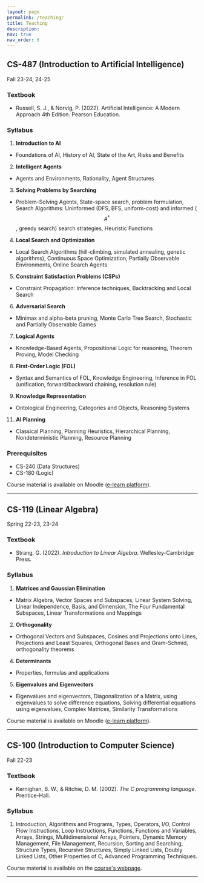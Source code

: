 ```yaml
---
layout: page
permalink: /teaching/
title: Teaching
description: 
nav: true
nav_order: 6
---
```


## **CS-487** (Introduction to Artificial Intelligence)

Fall 23-24, 24-25

### Textbook

- Russell, S. J., & Norvig, P. (2022). Artificial Intelligence: A Modern Approach 4th Edition. Pearson Education.

### Syllabus

1. **Introduction to AI**
  - Foundations of AI, History of AI, State of the Art, Risks and Benefits

2. **Intelligent Agents**
  - Agents and Environments, Rationality, Agent Structures

3. **Solving Problems by Searching**
  - Problem-Solving Agents, State-space search, problem formulation, Search Algorithms: Uninformed (DFS, BFS, uniform-cost) and informed ($$A^*$$, greedy search) search strategies, Heuristic Functions

4. **Local Search and Optimization**
  - Local Search Algorithms (hill-climbing, simulated annealing, genetic algorithms), Continuous Space Optimization, Partially Observable Environments, Online Search Agents

5. **Constraint Satisfaction Problems (CSPs)**
  - Constraint Propagation: Inference techniques, Backtracking and Local Search

6. **Adversarial Search**
  - Minimax and alpha-beta pruning, Monte Carlo Tree Search, Stochastic and Partially Observable Games
  
7. **Logical Agents**
  - Knowledge-Based Agents, Propositional Logic for reasoning, Theorem Proving, Model Checking

8. **First-Order Logic (FOL)**
  - Syntax and Semantics of FOL, Knowledge Engineering, Inference in FOL (unification, forward/backward chaining, resolution rule)

9. **Knowledge Representation**
  - Ontological Engineering, Categories and Objects, Reasoning Systems

11. **AI Planning**
  - Classical Planning, Planning Heuristics, Hierarchical Planning, Nondeterministic Planning, Resource Planning


### Prerequisites

- CS-240 (Data Structures)
- CS-180 (Logic)

Course material is available on Moodle (<a href='https://elearn.uoc.gr/course/view.php?id=5464'>e-learn platform</a>).

---


## **CS-119** (Linear Algebra) 

Spring 22-23, 23-24

### Textbook 

- Strang, G. (2022). *Introduction to Linear Algebra*. Wellesley-Cambridge Press.

### Syllabus

1. **Matrices and Gaussian Elimination**
- Matrix Algebra, Vector Spaces and Subspaces, Linear System Solving, Linear Independence, Basis, and Dimension, The Four Fundamental Subspaces, Linear Transformations and Mappings

2. **Orthogonality**
- Orthogonal Vectors and Subspaces, Cosines and Projections onto Lines, Projections and Least Squares, Orthogonal Bases and Gram-Schmid, orthogonality theorems

4. **Determinants**
- Properties, formulas and applications

5. **Eigenvalues and Eigenvectors**
- Eigenvalues and eigenvectors, Diagonalization of a Matrix, using eigenvalues to solve difference equations, Solving differential equations using eigenvalues, Complex Matrices, Similarity Transformations


Course material is available on Moodle (<a href='https://elearn.uoc.gr/course/view.php?id=4936'>e-learn platform</a>).

---


## **CS-100** (Introduction to Computer Science)

Fall 22-23

### Textbook 

- Kernighan, B. W., & Ritchie, D. M. (2002). *The C programming language*. Prentice-Hall.

### Syllabus

1. Introduction, Algorithms and Programs, Types, Operators, I/O, Control Flow Instructions, Loop Instructions, Functions, Functions and Variables, Arrays, Strings, Multidimensional Arrays, Pointers, Dynamic Memory Management, File Management, Recursion, Sorting and Searching, Structure Types, Recursive Structures, Simply Linked Lists, Doubly Linked Lists, Other Properties of C, Advanced Programming Techniques.
   

Course material is available on the <a href='https://www.csd.uoc.gr/~hy100/' target='_blank'>course's webpage</a>.

---
